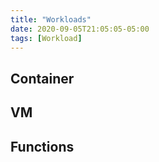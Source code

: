 ```yaml
---
title: "Workloads"
date: 2020-09-05T21:05:05-05:00
tags: [Workload]
---
```


## Container

## VM

## Functions
